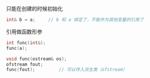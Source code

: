 只能在创建的时候初始化
```C++
int& b = a;		// b 和 a 绑定了，不能作为其他变量的引用了
```

引用做函数形参
```C++
int func(int&);
func(a);

void func(ostream& os);
ofstream fout;
func(fout);			// 可以传入派生类（ofstream）
```
